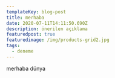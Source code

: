 ```yaml
---
templateKey: blog-post
title: merhaba
date: 2020-07-11T14:11:50.690Z
description: önerilen açıklama
featuredpost: true
featuredimage: /img/products-grid2.jpg
tags:
  - deneme
---
```

merhaba dünya